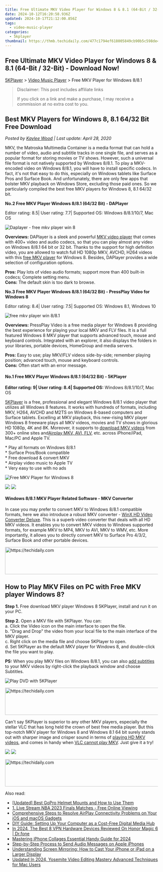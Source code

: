 ```yaml
---
title: Free Ultimate MKV Video Player for Windows 8 & 8.1 (64-Bit / 32-Bit) - Download Now!
date: 2024-10-12T16:20:58.936Z
updated: 2024-10-17T21:12:00.856Z
tags:
  - video-music-player
categories:
  - 5kplayer
thumbnail: https://thmb.techidaily.com/477c1794ef618005849cb90b5c598de4a419e5c1f80c7ae4dc1f76086ad70935.jpg
---
```


## Free Ultimate MKV Video Player for Windows 8 & 8.1 (64-Bit / 32-Bit) - Download Now!

[5KPlayer](https://tools.techidaily.com/5kplayer/products/) \> [Video Music Player](https://tools.techidaily.com/5kplayer/video-music-player/) \> Free MKV Player for Windows 8/8.1

>  Disclaimer: This post includes affiliate links
>
>  If you click on a link and make a purchase, I may receive a commission at no extra cost to you.
>

## Best MKV Players for Windows 8, 8.1 64/32 Bit Free Download

 _Posted by [Kaylee Wood](https://www.quora.com/profile/Amanda-Hu-21) | Last update: April 28, 2020_

MKV, the Matroska Multimedia Container is a media format that can hold a number of video, audio and subtitle tracks in one single file, and serves as a popular format for storing movies or TV shows. However, such a universal file format is not natively supported by Windows 8/8.1\. To play a MKV-encoded video on Windows 8/8.1, you will have to install specific codecs. In fact, it's not that easy to do this, especially on Windows tablets like Surface Pros and Surface Book. And unfortunately, there are only few apps that bolster MKV playback on Windows Store, excluding those paid ones. So we particularly compiled the best free MKV players for Windows 8, 8.1 64/32 bit.

**No.2 Free MKV Player Windows 8/8.1 (64/32 Bit) - DAPlayer**

Editor rating: 8.5| User rating: 7.7| Supported OS: Windows 8/8.1/10/7, Mac OS

![Daplayer - free mkv player win 8](https://www.5kplayer.com/video-music-player/img/daplayer-icon.jpg) 

**Overviews:** DAPlayer is a sleek and powerful [MKV video player](https://tools.techidaily.com/5kplayer/video-music-player/) that comes with 400+ video and audio codecs, so that you can play almost any video on Windows 8/8.1 64 bit or 32 bit. Thanks to the support for high definition video, you are allowed to watch full HD 1080p MKV, AVCHD, H264 videos with this [free MKV player](https://tools.techidaily.com/5kplayer/video-music-player/) for Windows 8\. Besides, DAPlayer provides a wide selection of configuration options.

**Pros:** Play lots of video audio formats; support more than 400 built-in codecs; Complete setting menu.  
**Cons:** The default skin is too dark to browse.

**No.3 Free MKV Player Windows 8/8.1 (64/32 Bit) - PressPlay Video for Windows 8**

Editor rating: 8.4| User rating: 7.5| Supported OS: Windows 8.1, Windows 10

![free mkv player win 8/8.1](https://www.5kplayer.com/video-music-player/img/pressplay-video-icon.png) 

**Overviews:** PressPlay Video is a free media player for Windows 8 providing the best experience for playing your local MKV and FLV files. It is a full featured Windows 8 MKV player that supports advanced touch, mouse and keyboard controls. Integrated with an explorer, it also displays the folders in your libraries, portable devices, HomeGroup and media servers.

**Pros:** Easy to use; play MKV/FLV videos side-by-side; remember playing position; advanced touch, mouse and keyboard controls.  
**Cons:** Often start with an error message.

#### **No.1 Free MKV Player Windows 8/8.1 (64/32 Bit) - 5KPlayer**

**Editor rating: 9| User rating: 8.4| Supported OS:** Windows 8/8.1/10/7, Mac OS 

[5KPlayer](https://tools.techidaily.com/5kplayer/products/) is a free, professional and elegant Windows 8/8.1 video player that utilizes all Windows 8 features. It works with hundreds of formats, including MKV, H264, AVCHD and M2TS on Windows 8-based computers and Surface tablets. Excelling at MKV playback, this new-rising MKV player Windows 8 freeware plays all MKV videos, movies and TV shows in glorious HD 1080p, 4K and 8K. Moreover, it supports to [download MKV videos](https://tools.techidaily.com/5kplayer/youtube-download/) from 300+ online sites and[Airplay MKV, AVI, FLV](https://tools.techidaily.com/5kplayer/airplay/), etc. across iPhone/iPad, Mac/PC and Apple TV.

\* Play all formats on Windows 8/8.1  
\* Surface Pros/Book compatible  
\* Free download & convert MKV  
\* Airplay video music to Apple TV   
\* Very easy to use with no ads

![Free MKV Player for Windows 8](https://www.5kplayer.com/video-music-player/img/youtube-0119-01.png) 

[![](https://www.5kplayer.com/video-music-player/../button/freedownwhitewin.png)](https://tools.techidaily.com/5kplayer/products/) [![](https://www.5kplayer.com/video-music-player/../button/freedownbackmac.png)](https://tools.techidaily.com/5kplayer/products/) 

#### **Windows 8/8.1 MKV Player Related Software - MKV Converter**

In case you may prefer to convert MKV to Windows 8/8.1 compatible formats, here we also introduce a robust MKV converter - [WinX HD Video Converter Deluxe](https://tools.techidaily.com/winxdvd/winxvideo-ai/). This is a superb video converter that deals with all HD MKV videos. It enables you to convert MKV videos to Windows supported formats, for example MKV to MP4, MKV to AVI, MKV to WMV, etc. More importantly, it allows you to directly convert MKV to Surface Pro 4/3/2, Surface Book and other portable devices.

<!-- affiliate ads begin -->
<a href="https://appsumo.8odi.net/c/5597632/2044583/7443" target="_top" id="2044583">
  <img src="//a.impactradius-go.com/display-ad/7443-2044583" border="0" alt="https://techidaily.com" width="728" height="90"/>
</a>
<img height="0" width="0" src="https://appsumo.8odi.net/i/5597632/2044583/7443" style="position:absolute;visibility:hidden;" border="0" />
<!-- affiliate ads end -->

## How to Play MKV Files on PC with Free MKV player Windows 8?

**Step 1.** Free download MKV player Windows 8 5KPlayer, install and run it on your PC.

**Step 2.** Open a MKV file with 5KPlayer. You can:  
 a. Click the Video icon on the main interface to open the file.  
 b. "Drag and Drop" the video from your local file to the main interface of the MKV player.  
 c. Right click on the media file and choose 5KPlayer to open.  
 d. Set 5KPlayer as the default MKV player for Windows 8, and double-click the file you want to play.

**PS:** When you play MKV files on Windows 8/8.1, you can also [add subtitles](https://tools.techidaily.com/5kplayer/video-music-player/) to your MKV videos by right-click the playback window and choose Subtitles.

![Play DVD with 5KPlayer](https://www.5kplayer.com/video-music-player/img/youtube-0119-01.png) 

<!-- affiliate ads begin -->
<a href="https://smilemakers.pxf.io/c/5597632/2123899/26106" target="_top" id="2123899">
  <img src="//a.impactradius-go.com/display-ad/26106-2123899" border="0" alt="https://techidaily.com" width="728" height="90"/>
</a>
<img height="0" width="0" src="https://smilemakers.pxf.io/i/5597632/2123899/26106" style="position:absolute;visibility:hidden;" border="0" />
<!-- affiliate ads end -->

Can't say 5KPlayer is superior to any other MKV players, especially the stellar VLC that has long held the crown of best free media player. But this top-notch MKV player for Windows 8 and Windows 8.1 64 bit surely stands out with sharper image and crisper sound in terms of [playing HD MKV videos](https://tools.techidaily.com/5kplayer/video-music-player/), and comes in handy when [VLC cannot play MKV](https://tools.techidaily.com/5kplayer/video-music-player/). Just give it a try!

[![](https://www.5kplayer.com/video-music-player/../button/freedownwhitewin.png)](https://tools.techidaily.com/5kplayer/products/) [![](https://www.5kplayer.com/video-music-player/../button/freedownbackmac.png)](https://tools.techidaily.com/5kplayer/products/)

<!-- affiliate ads begin -->
<a href="https://aligracehair.sjv.io/c/5597632/1934258/19272" target="_top" id="1934258">
  <img src="//a.impactradius-go.com/display-ad/19272-1934258" border="0" alt="https://techidaily.com" width="728" height="90"/>
</a>
<img height="0" width="0" src="https://aligracehair.sjv.io/i/5597632/1934258/19272" style="position:absolute;visibility:hidden;" border="0" />
<!-- affiliate ads end -->

<ins class="adsbygoogle"
     style="display:block"
     data-ad-format="autorelaxed"
     data-ad-client="ca-pub-7571918770474297"
     data-ad-slot="1223367746"></ins>

<ins class="adsbygoogle"
     style="display:block"
     data-ad-client="ca-pub-7571918770474297"
     data-ad-slot="8358498916"
     data-ad-format="auto"
     data-full-width-responsive="true"></ins>

<span class="atpl-alsoreadstyle">Also read:</span>
<div><ul>
<li><a href="https://extra-hints.techidaily.com/updated-best-gopro-helmet-mounts-and-how-to-use-them/"><u>[Updated] Best GoPro Helmet Mounts and How to Use Them</u></a></li>
<li><a href="https://media-tips.techidaily.com/1-live-stream-nba-2023-finals-matches-free-online-viewing/"><u>1. Live Stream NBA 2023 Finals Matches - Free Online Viewing</u></a></li>
<li><a href="https://media-tips.techidaily.com/comprehensive-steps-to-resolve-airplay-connectivity-problems-on-your-ios-and-macos-gadgets/"><u>Comprehensive Steps to Resolve AirPlay Connectivity Problems on Your iOS and macOS Gadgets</u></a></li>
<li><a href="https://media-tips.techidaily.com/diy-guide-setting-up-your-computer-as-a-cost-free-digital-media-hub/"><u>DIY Guide: Setting Up Your Computer as a Cost-Free Digital Media Hub</u></a></li>
<li><a href="https://phone-solutions.techidaily.com/in-2024-the-best-8-vpn-hardware-devices-reviewed-on-honor-magic-6-drfone-by-drfone-virtual-android/"><u>In 2024, The Best 8 VPN Hardware Devices Reviewed On Honor Magic 6 | Dr.fone</u></a></li>
<li><a href="https://extra-support.techidaily.com/mastering-iphone-collages-essential-handy-guide-for-2024/"><u>Mastering iPhone Collages Essential Handy Guide for 2024</u></a></li>
<li><a href="https://techno-recovery.techidaily.com/step-by-step-process-to-send-audio-messages-on-apple-iphones/"><u>Step-by-Step Process to Send Audio Messages on Apple iPhones</u></a></li>
<li><a href="https://media-tips.techidaily.com/understanding-screen-mirroring-how-to-cast-your-iphone-or-ipad-on-a-larger-display/"><u>Understanding Screen Mirroring: How to Cast Your iPhone or iPad on a Larger Display</u></a></li>
<li><a href="https://video-ai-editor.techidaily.com/updated-in-2024-yosemite-video-editing-mastery-advanced-techniques-for-mac-users/"><u>Updated In 2024, Yosemite Video Editing Mastery Advanced Techniques for Mac Users</u></a></li>
</ul></div>

